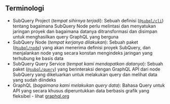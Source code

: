 ## Terminologi

- SubQuery Project (*tempat sihirnya terjadi*): Sebuah definisi ([`@subql/cli`](https://www.npmjs.com/package/@subql/cli)) tentang bagaimana SubQuery Node perlu melintasi dan menyatukan jaringan proyek dan bagaimana datanya ditransformasi dan disimpan untuk menghasilkan query GraphQL yang berguna
- SubQuery Node (*tempat kerjanya dilakukan*): Sebuah paket ([`@subql/node`](https://www.npmjs.com/package/@subql/node)) yang akan menerima definisi proyek SubQuery, dan menjalankan node yang secara konstan mengindeks jaringan yang terhubung ke basis data
- SubQuery Query Service (*tempat kami mendapatkan datanya*): Sebuah paket ([`@subql/query`](https://www.npmjs.com/package/@subql/query)) yang berinteraksi dengan GraphQL API dari node SubQuery yang dikeluarkan untuk melakukan query dan melihat data yang sudah diindeks
- GraphQL (*bagaimana kami melakukan query data*): Bahasa Query untuk API yang secara khusus diperuntukkan data berbasis grafik yang fleksibel - lihat [graphql.org](https://graphql.org/learn/)